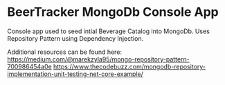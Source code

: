 # BeerTracker MongoDb Console App
Console app used to seed intial Beverage Catalog into MongoDb.
Uses Repository Pattern using Dependency Injection.

Additional resources can be found here: 
https://medium.com/@marekzyla95/mongo-repository-pattern-700986454a0e
https://www.thecodebuzz.com/mongodb-repository-implementation-unit-testing-net-core-example/
